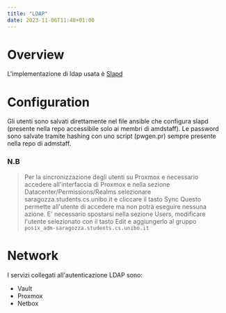 ```yaml
---
title: "LDAP"
date: 2023-11-06T11:40+01:00
---
```


# Overview

L'implementazione di ldap usata è [Slapd](https://en.wikipedia.org/wiki/OpenLDAP)

# Configuration

Gli utenti sono salvati direttamente nel file ansible che configura slapd (presente nella repo accessibile solo ai membri di amdstaff).
Le password sono salvate tramite hashing con uno script (pwgen.pr) sempre presente nella repo di admstaff.

### N.B
> Per la sincronizzazione degli utenti su Proxmox e necessario accedere all'interfaccia di Proxmox e nella sezione Datacenter/Permissions/Realms
selezionare saragozza.students.cs.unibo.it e cliccare il tasto Sync
Questo permette all'utente di accedere ma non potrà eseguire nessuna azione. E' necessario spostarsi nella sezione Users, modificare l'utente
selezionato con il tasto Edit e aggiungerlo al gruppo `posix_adm-saragozza.students.cs.unibo.it`

# Network

I servizi collegati all'autenticazione LDAP sono:
- Vault
- Proxmox
- Netbox